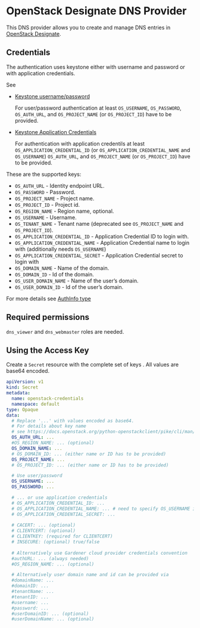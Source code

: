 # OpenStack Designate DNS Provider

This DNS provider allows you to create and manage DNS entries in [OpenStack Designate](https://docs.openstack.org/designate/latest/). 

## Credentials

The authentication uses keystone either with username and password or with application credentials.

See
- [Keystone username/password](https://docs.openstack.org/keystone/latest/user/supported_clients.html)
  
  For user/password authentication at least `OS_USERNAME`, `OS_PASSWORD`, `OS_AUTH_URL`, and `OS_PROJECT_NAME` (or `OS_PROJECT_ID`) have to be
  provided.

- [Keystone Application Credentials](https://docs.openstack.org/keystone/latest/user/application_credentials.html)
  
  For authentication with application credentils at least `OS_APPLICATION_CREDENTIAL_ID` (or `OS_APPLICATION_CREDENTIAL_NAME` and `OS_USERNAME`)
`OS_AUTH_URL`, and `OS_PROJECT_NAME` (or `OS_PROJECT_ID`) have to be  provided.

These are the supported keys:

- `OS_AUTH_URL` - Identity endpoint URL.
- `OS_PASSWORD` - Password.
- `OS_PROJECT_NAME` - Project name.
- `OS_PROJECT_ID` - Project id.
- `OS_REGION_NAME` - Region name, optional.
- `OS_USERNAME` - Username.
- `OS_TENANT_NAME` - Tenant name (deprecated see `OS_PROJECT_NAME` and `OS_PROJECT_ID`).
- `OS_APPLICATION_CREDENTIAL_ID` - Application Credential ID to login with.
- `OS_APPLICATION_CREDENTIAL_NAME` - Application Credential name to login with (additionally needs `OS_USERNAME`)
- `OS_APPLICATION_CREDENTIAL_SECRET` - Application Credential secret to login with
- `OS_DOMAIN_NAME` - Name of the domain.
- `OS_DOMAIN_ID` - Id of the domain.
- `OS_USER_DOMAIN_NAME` - Name of the user’s domain.
- `OS_USER_DOMAIN_ID` - Id of the user’s domain.

For more details see [AuthInfo type](https://pkg.go.dev/github.com/gophercloud/utils/openstack/clientconfig#AuthInfo)

## Required permissions

`dns_viewer` and `dns_webmaster` roles are needed.

## Using the Access Key

Create a `Secret` resource with the complete set of keys .
All values are base64 encoded.

```yaml
apiVersion: v1
kind: Secret
metadata:
  name: openstack-credentials
  namespace: default
type: Opaque
data:
  # Replace '...' with values encoded as base64.
  # For details about key name
  # see https://docs.openstack.org/python-openstackclient/pike/cli/man/openstack.html#environment-variables
  OS_AUTH_URL: ...
  #OS_REGION_NAME: ... (optional)
  OS_DOMAIN_NAME: ...
  # OS_DOMAIN_ID: ... (either name or ID has to be provided)
  OS_PROJECT_NAME: ...
  # OS_PROJECT_ID: ... (either name or ID has to be provided)

  # Use user/password
  OS_USERNAME: ...
  OS_PASSWORD: ...

  # ... or use application credentials
  # OS_APPLICATION_CREDENTIAL_ID: ...
  # OS_APPLICATION_CREDENTIAL_NAME: ... # need to specify OS_USERNAME if OS_APPLICATION_CREDENTIAL_ID not specified
  # OS_APPLICATION_CREDENTIAL_SECRET: ...
  
  # CACERT: ... (optional)
  # CLIENTCERT: (optional)
  # CLIENTKEY: (required for CLIENTCERT)
  # INSECURE: (optional) true/false
  
  # Alternatively use Gardener cloud provider credentials convention
  #authURL: ... (always needed)
  #OS_REGION_NAME: ... (optional)

  # Alternatively user domain name and id can be provided via
  #domainName: ...
  #domainID: ...
  #tenantName: ...
  #tenantID: ...
  #username: ...
  #password: ...
  #userDomainID: ... (optional)
  #userDomainName: ... (optional)
``` 

